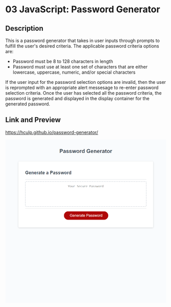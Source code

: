 # 03 JavaScript: Password Generator

## Description 

This is a password generator that takes in user inputs through prompts to fulfill the user's desired criteria. The applicable password criteria options are:
* Password must be 8 to 128 characters in length
* Password must use at least one set of characters that are either lowercase, uppercase, numeric, and/or special characters

If the user input for the password selection options are invalid, then the user is reprompted with an appropriate alert messesage to re-enter password selection criteria.
Once the user has selected all the password criteria, the password is generated and displayed in the display container for the generated password.

## Link and Preview

https://hculp.github.io/password-generator/

![Preview Site Image](./assets/images/passwordgeneratorsitepreview.png)
